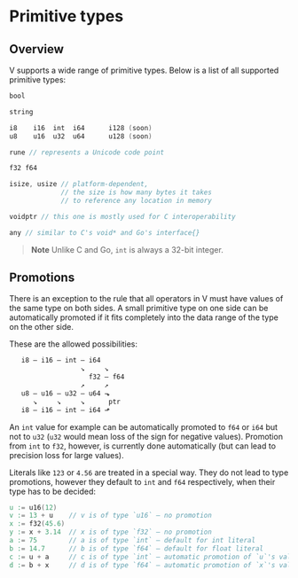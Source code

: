 # Primitive types

## Overview

V supports a wide range of primitive types.
Below is a list of all supported primitive types:

```v ignore
bool

string

i8    i16  int  i64      i128 (soon)
u8    u16  u32  u64      u128 (soon)

rune // represents a Unicode code point

f32 f64

isize, usize // platform-dependent,
             // the size is how many bytes it takes
             // to reference any location in memory

voidptr // this one is mostly used for C interoperability

any // similar to C's void* and Go's interface{}
```

> **Note**
> Unlike C and Go, `int` is always a 32-bit integer.

## Promotions

There is an exception to the rule that all operators in V must have values of the
same type on both sides.
A small primitive type on one side can be automatically promoted if it fits completely
into the data range of the type on the other side.

These are the allowed possibilities:

```v ignore
   i8 – i16 – int – i64
                  ↘     ↘
                    f32 – f64
                  ↗     ↗
   u8 – u16 – u32 – u64 ⬎
      ↘     ↘     ↘      ptr
   i8 – i16 – int – i64 ⬏
```

An `int` value for example can be automatically promoted to `f64`
or `i64` but not to `u32` (`u32` would mean loss of the sign for
negative values).
Promotion from `int` to `f32`, however, is currently done automatically
(but can lead to precision loss for large values).

Literals like `123` or `4.56` are treated in a special way. They do
not lead to type promotions, however they default to `int` and `f64`
respectively, when their type has to be decided:

```v nofmt
u := u16(12)
v := 13 + u    // v is of type `u16` – no promotion
x := f32(45.6)
y := x + 3.14  // x is of type `f32` – no promotion
a := 75        // a is of type `int` – default for int literal
b := 14.7      // b is of type `f64` – default for float literal
c := u + a     // c is of type `int` – automatic promotion of `u`'s value
d := b + x     // d is of type `f64` – automatic promotion of `x`'s value
```
